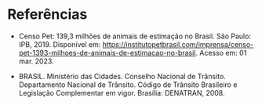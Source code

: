 # Referências

- Censo Pet: 139,3 milhões de animais de estimação no Brasil. São Paulo: IPB, 2019. Disponível em: <https://institutopetbrasil.com/imprensa/censo-pet-1393-milhoes-de-animais-de-estimacao-no-brasil>. Acesso em: 01 mar. 2023.

- BRASIL. Ministério das Cidades. Conselho Nacional de Trânsito. Departamento Nacional de Trânsito. Código de Trânsito Brasileiro e Legislação Complementar em vigor. Brasília: DENATRAN, 2008.
